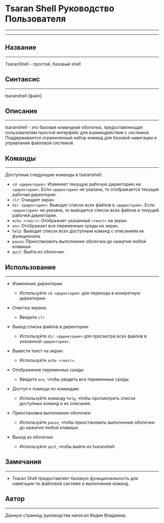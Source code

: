 # Tsaran Shell Руководство Пользователя
---
___
## Название
___
TsaranShell - простой, базовый shell

## Синтаксис
___
tsaranshell [файл]

## Описание
___
tsaranshell - это базовая командная оболочка, предоставляющая пользователям простой интерфейс для взаимодействия с системой. Поддерживается ограниченный набор команд для базовой навигации и управления файловой системой.

## Команды
___
Доступные следующие команды в tsaranshell:
- ```cd <директория>```: Изменяет текущую рабочую директорию на ```<директория>```. Если ```<директория>``` не указана, то отображается текущая рабочая директория.
- ```clr```: Очищает экран.
- ```dir <директория>```: Выводит список всех файлов в ```<директория>```. Если ```<директория>``` не указана, то выводится список всех файлов в текущей рабочей директории.
- ```echo <текст>```: Отображает указанный ```<текст>``` на экран.
- ```env```: Отображает все переменные среды на экран.
- ```help```: Выводит список всех доступным команд с описанием их функционала.
- ```pause```: Приостановить выполнение оболочки до нажатия любой клавиши.
- ```quit```: Выйти из оболочки.

## Использование
___
- Изменение директории
  
	- Используйте ```cd <директория>``` для перехода в конкретную директорию
	  
- Очистка экрана:
  
	- Введите ```clr```
	  
- Вывод списка файлов в директории:
  
	- Используйте ```dir <директория>``` для просмотра всех файлов в указанной ```<директория>```.
	  
- Вывести текст на экран:
  
	- Используйте ```echo <текст>```.
	  
- Отображение переменных среды:
  
	- Введите ```env```, чтобы увидеть все переменные среды.
	  
- Доступ к помощи по командам:
  
	- Используйте команду ```help```, чтобы просмотреть список доступных команд и их описания.
	  
- Приостановка выполнения оболочки:
  
	- Используйте ```pause```, чтобы приостановить выполнение оболочки до нажатия любой клавиши.
	  
- Выход из оболочки
  
	- Используйте ```quit```, чтобы выйти из tsaranshell.
	
## Замечания
___
- Tsaran Shell предоставляет базовую функциональность для навигации по файловой системе и выполнения команд.

## Автор
___
Данную страницу руководства написал Ведин Владимир.